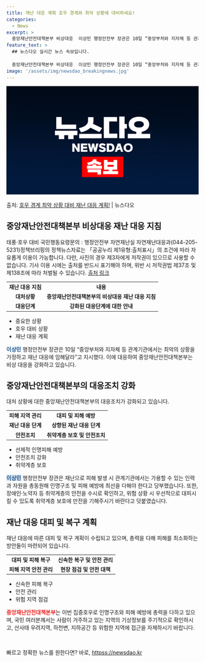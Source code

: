 ```yaml
---
title: 재난 대응 계획 호우 경계와 최악 상황에 대비하세요!
categories:
  - News
excerpt: >
  중앙재난안전대책본부 비상대응  이상민 행정안전부 장관은 10일 “중앙부처와 지자체 등 관계기관에서는 최악의 …
feature_text: >
  ## 뉴스다오 실시간 뉴스 속보입니다.

  중앙재난안전대책본부 비상대응  이상민 행정안전부 장관은 10일 “중앙부처와 지자체 등 관계기관에서는 최악의 …
image: '/assets/img/newsdao_breakingnews.jpg'
---
```


![뉴스다오 속보](/assets/img/newsdao_breakingnews.jpg)

<p>출처: <a href="httpss://newsdao.kr/4724" rel="dofollow">호우 경계 최악 상황 대비 재난 대응 계획!</a> | 뉴스다오</p>

<h2 data-ke-size="size26">중앙재난안전대책본부 비상대응 재난 대응 지침</h2>
<p data-ke-size="size16"></p>
태풍·호우 대비 국민행동요령문의 : 행정안전부 자연재난실 자연재난대응과(044-205-5231)정책브리핑의 정책뉴스자료는 「공공누리 제1유형:출처표시」의 조건에 따라 자유롭게 이용이 가능합니다. 다만, 사진의 경우 제3자에게 저작권이 있으므로 사용할 수 없습니다. 기사 이용 시에는 출처를 반드시 표기해야 하며, 위반 시 저작권법 제37조 및 제138조에 따라 처벌될 수 있습니다. 
<a href="httpss://newsdao.kr/4724">출처 링크</a>

<table>
  <tbody>
    <tr>
      <td style="text-align: center; height: 17px;"><b>재난 대응 지침</b></td>
      <td style="text-align: center; height: 17px;"><b>내용</b></td>
    </tr>
    <tr>
      <td style="text-align: center; height: 17px;"><b>대처상황</b></td>
      <td style="text-align: center; height: 17px;"><b>중앙재난안전대책본부의 비상대응 재난 대응 지침</b></td>
    </tr>
    <tr>
      <td style="text-align: center; height: 17px;"><b>대응단계</b></td>
      <td style="text-align: center; height: 17px;"><b>강화된 대응단계에 대한 안내</b></td>
    </tr>
  </tbody>
</table>

<ul>
  <li>중요한 상황</li>
  <li>호우 대비 상황</li>
  <li>재난 대응 계획</li>
</ul>
<b><span style="color: #1a5490;">이상민</span></b> 행정안전부 장관은 10일 “중앙부처와 지자체 등 관계기관에서는 최악의 상황을 가정하고 재난 대응에 임해달라”고 지시했다. 이에 대응하여 중앙재난안전대책본부는 비상 대응을 강화하고 있습니다.

<h2 data-ke-size="size26">중앙재난안전대책본부의 대응조치 강화</h2>
<p data-ke-size="size16"></p>
대처 상황에 대한 중앙재난안전대책본부의 대응조치가 강화되고 있습니다. 

<table>
  <tbody>
    <tr>
      <td style="text-align: center; height: 17px;"><b>피해 지역 관리</b></td>
      <td style="text-align: center; height: 17px;"><b>대피 및 피해 예방</b></td>
    </tr>
    <tr>
      <td style="text-align: center; height: 17px;"><b>재난 대응 단계</b></td>
      <td style="text-align: center; height: 17px;"><b>상향된 재난 대응 단계</b></td>
    </tr>
    <tr>
      <td style="text-align: center; height: 17px;"><b>안전조치</b></td>
      <td style="text-align: center; height: 17px;"><b>취약계층 보호 및 안전조치</b></td>
    </tr>
  </tbody>
</table>

<ul>
  <li>선제적 인명피해 예방</li>
  <li>안전조치 강화</li>
  <li>취약계층 보호</li>
</ul>

<b><span style="background-color: #21538527; color: #1a5490;">이상민</span></b> 행정안전부 장관은 재난으로 피해 발생 시 관계기관에서는 가용할 수 있는 인력과 자원을 총동원해 인명구조 및 피해 예방에 최선을 다해야 한다고 당부했습니다. 또한, 장애인·노약자 등 취약계층의 안전을 수시로 확인하고, 위험 상황 시 우선적으로 대피시킬 수 있도록 취약계층 보호에 만전을 기해주시기 바란다고 덧붙였습니다.

<h2 data-ke-size="size26">재난 대응 대피 및 복구 계획</h2>
<p data-ke-size="size16"></p>
재난 대응에 따른 대피 및 복구 계획이 수립되고 있으며, 총력을 다해 피해를 최소화하는 방안들이 마련되어 있습니다. 

<table>
  <tbody>
    <tr>
      <td style="text-align: center; height: 17px;"><b>대피 및 피해 복구</b></td>
      <td style="text-align: center; height: 17px;"><b>신속한 복구 및 안전 관리</b></td>
    </tr>
    <tr>
      <td style="text-align: center; height: 17px;"><b>피해 지역 안전 관리</b></td>
      <td style="text-align: center; height: 17px;"><b>현장 점검 및 안전 대책</b></td>
    </tr>
  </tbody>
</table>

<ul>
  <li>신속한 피해 복구</li>
  <li>안전 관리</li>
  <li>위험 지역 점검</li>
</ul>

<b><span style="color: #ee2323;">중앙재난안전대책본부</span></b>는 이번 집중호우로 인명구조와 피해 예방에 총력을 다하고 있으며, 국민 여러분께서는 사람이 거주하고 있는 지역의 기상정보를 주기적으로 확인하시고, 산사태 우려지역, 하천변, 지하공간 등 위험한 지역에 접근을 자제하시기 바랍니다.
  <p data-ke-size="size16">&nbsp;</p> 

빠르고 정확한 뉴스를 원한다면? 바로, <a href="httpss://newsdao.kr" rel="dofollow">httpss://newsdao.kr</a>


